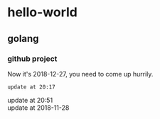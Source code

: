 # hello-world
## golang
### github project



Now it's 2018-12-27, you need to come up hurrily.  

    update at 20:17
update at 20:51<br>
update at 2018-11-28
